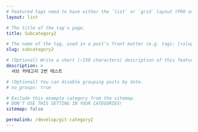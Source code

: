 ```yaml
---
# Featured tags need to have either the `list` or `grid` layout (PRO only).
layout: list

# The title of the tag's page.
title: Subcategory2

# The name of the tag, used in a post's front matter (e.g. tags: [<slug>]).
slug: subcategory2

# (Optional) Write a short (~150 characters) description of this featured tag.
description: >
  서브 카테고리 2번 테스트

# (Optional) You can disable grouping posts by date.
# no_groups: true

# Exclude this example category from the sitemap.
# DON'T USE THIS SETTING IN YOUR CATEGORIES!
sitemap: false

permalink: /develop/git-category2
---
```


